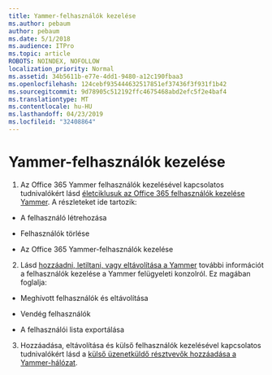 ```yaml
---
title: Yammer-felhasználók kezelése
ms.author: pebaum
author: pebaum
ms.date: 5/1/2018
ms.audience: ITPro
ms.topic: article
ROBOTS: NOINDEX, NOFOLLOW
localization_priority: Normal
ms.assetid: 34b5611b-e77e-4dd1-9480-a12c190fbaa3
ms.openlocfilehash: 124cebf935444632517851ef37436f3f931f1b42
ms.sourcegitcommit: 9d78905c512192ffc4675468abd2efc5f2e4baf4
ms.translationtype: MT
ms.contentlocale: hu-HU
ms.lasthandoff: 04/23/2019
ms.locfileid: "32408864"
---
```

# <a name="managing-yammer-users"></a>Yammer-felhasználók kezelése

1. Az Office 365 Yammer felhasználók kezelésével kapcsolatos tudnivalókért lásd [életciklusuk az Office 365 felhasználók kezelése Yammer](https://support.office.com/article/6c4c8fff-6444-404a-bffc-f9da0bcc3039). A részleteket ide tartozik:
    
  - A felhasználó létrehozása
    
  - Felhasználók törlése
    
  - Az Office 365 Yammer-felhasználók kezelése
    
2. Lásd [hozzáadni, letiltani, vagy eltávolítása a Yammer](http://alchemyportal.azurewebsites.net/Rule/ManageYammer%20users%20across%20their%20lifecycle%20from%20Office%20365) további információt a felhasználók kezelése a Yammer felügyeleti konzolról. Ez magában foglalja: 
    
  - Meghívott felhasználók és eltávolítása
    
  - Vendég felhasználók
    
  - A felhasználói lista exportálása
    
3. Hozzáadása, eltávolítása és külső felhasználók kezelésével kapcsolatos tudnivalókért lásd a [külső üzenetküldő résztvevők hozzáadása a Yammer-hálózat](https://support.office.com/article/423653bb-86b2-4eac-9d7e-dca121f7c16c).
    

